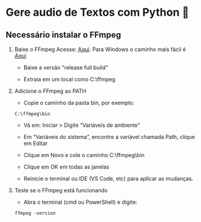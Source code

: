 # Gere audio de Textos com Python :rocket:

## Necessário instalar o FFmpeg
1. Baixe o FFmpeg Acesse: [Aqui](https://ffmpeg.org/download.html). Para Windows o caminho mais fácil é [Aqui](https://www.gyan.dev/ffmpeg/builds/)

    - Baixe a versão "release full build"  

    - Extraia em um local como C:\ffmpeg

2.  Adicione o FFmpeg ao PATH
    - Copie o caminho da pasta bin, por exemplo:
    ```
    C:\ffmpeg\bin

    ```

    - Vá em: Iniciar > Digite “Variáveis de ambiente”

    - Em “Variáveis do sistema”, encontre a variável chamada Path, clique em Editar

    - Clique em Novo e cole o caminho C:\ffmpeg\bin

    - Clique em OK em todas as janelas

    - Reinicie o terminal ou IDE (VS Code, etc) para aplicar as mudanças.
3. Teste se o FFmpeg está funcionando
    - Abra o terminal (cmd ou PowerShell) e digite:
    ```
    ffmpeg -version

    ```